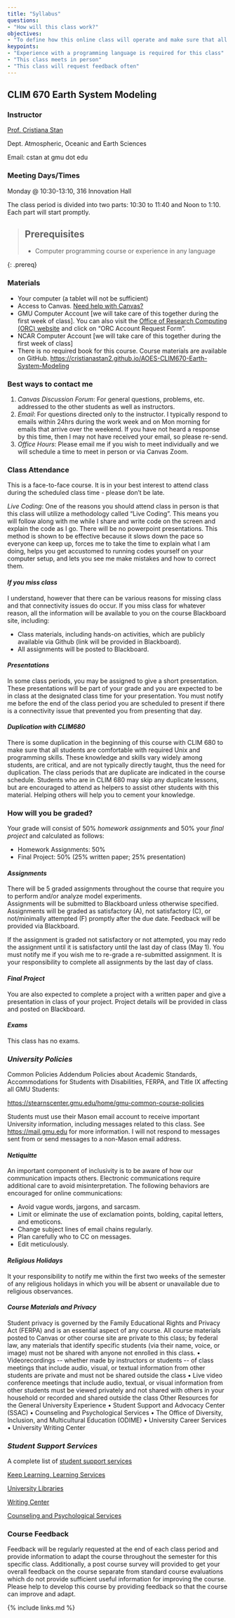 ```yaml
---
title: "Syllabus"
questions:
- "How will this class work?"
objectives:
- "To define how this online class will operate and make sure that all learners know how to access and operate the required technology"
keypoints:
- "Experience with a programming language is required for this class"
- "This class meets in person"
- "This class will request feedback often"
---
```


## CLIM 670 Earth System Modeling

### Instructor

<a href="http://mason.gmu.edu/~cstan">Prof. Cristiana Stan</a>

Dept. Atmospheric, Oceanic and Earth Sciences

Email: cstan at gmu dot edu

### Meeting Days/Times

Monday @ 10:30-13:10, 316 Innovation Hall 
<p>
The class period is divided into two parts: 10:30 to 11:40 and Noon to 1:10.  Each part will start promptly.
</p>

> ## Prerequisites
>
> * Computer programming course or experience in any language
>
{: .prereq}

### Materials

* Your computer (a tablet will not be sufficient)
* Access to Canvas. <a href="https://lms.gmu.edu/getting-started-students/"> Need help with Canvas?</a>
* GMU Computer Account [we will take care of this together during the first week of class]. You can also visit the <a href="https://orc.gmu.edu/new-user-information/"> Office of Research Computing (ORC) website</a> and click on “ORC Account Request Form”.
* NCAR Computer Account [we will take care of this together during the first week of class]
* There is no required book for this course. Course materials are available on GitHub. <a href="https://cristianastan2.github.io/AOES-CLIM670-Earth-System-Modeling/"> https://cristianastan2.github.io/AOES-CLIM670-Earth-System-Modeling</a>


### Best ways to contact me

1. _Canvas Discussion Forum_: For general questions, problems, etc. addressed to the other students as well as instructors. 
2. _Email_: For questions directed only to the instructor. I typically respond to emails within 24hrs during the work week and on Mon morning for emails that arrive over the weekend.  If you have not heard a response by this time, then I may not have received your email, so please re-send.
3. _Office Hours_: Please email me if you wish to meet individually and we will schedule a time to meet in person or via Canvas Zoom.

### Class Attendance

This is a face-to-face course. It is in your best interest to attend class during the scheduled class time - please don’t be late.

_Live Coding_: One of the reasons you should attend class in person is that this class will utilize a methodology called “Live Coding”.  This means you will follow along with me while I share and write code on the screen and explain the code as I go.  There will be no powerpoint presentations. This method is shown to be effective because it slows down the pace so everyone can keep up, forces me to take the time to explain what I am doing, helps you get accustomed to running codes yourself on your computer setup, and lets you see me make mistakes and how to correct them.

#### _If you miss class_

I understand, however that there can be various reasons for missing class and that connectivity issues do occur.  If you miss class for whatever reason, all the information will be available to you on the course Blackboard site, including:
* Class materials, including hands-on activities, which are publicly available via Github (link will be provided in Blackboard).
* All assignments will be posted to Blackboard.

#### _Presentations_

In some class periods, you may be assigned to give a short presentation.  These presentations will be part of your grade and you are expected to be in class at the designated class time for your presentation. You must notify me before the end of the class period you are scheduled to present if there is a connectivity issue that prevented you from presenting that day.

#### _Duplication with CLIM680_

There is some duplication in the beginning of this course with CLIM 680 to make sure that all students are comfortable with required Unix and programming skills.  These knowledge and skills vary widely among students, are critical, and are not typically directly taught, thus the need for duplication.  The class periods that are duplicate are indicated in the course schedule.  Students who are in CLIM 680 may skip any duplicate lessons, but are encouraged to attend as helpers to assist other students with this material.  Helping others will help you to cement your knowledge.

### How will you be graded?

Your grade will consist of 50% _homework assignments_ and 50% your _final project_ and calculated as follows:

* Homework Assignments: 50%
* Final Project: 50% (25% written paper; 25% presentation)

#### _Assignments_
There will be 5 graded assignments throughout the course that require you to perform and/or analyze model experiments.  
Assignments will be submitted to Blackboard unless otherwise specified.
Assignments will be graded as satisfactory (A), not satisfactory (C), or not/minimally attempted (F) promptly after the due date. Feedback will be provided via Blackboard.

If the assignment is graded not satisfactory or not attempted, you may redo the assignment until it is satisfactory until the last day of class (May 1). You must notify me if you wish me to re-grade a re-submitted assignment. It is your responsibility to complete all assignments by the last day of class.

#### _Final Project_
You are also expected to complete a project with a written paper and give a presentation in class of your project. Project details will be provided in class and posted on Blackboard.

#### _Exams_
This class has no exams.

### _University Policies_

Common Policies Addendum
Policies about Academic Standards, Accommodations for Students with Disabilities, FERPA, and Title IX affecting all GMU Students:

<a hrefs="https://stearnscenter.gmu.edu/home/gmu-common-course-policies/"> https://stearnscenter.gmu.edu/home/gmu-common-course-policies</a>  

Students must use their Mason email account to receive important University information, including messages related to this class. See <a hrefs="https://mail.gmu.edu">https://mail.gmu.edu</a> for more information. I will not respond to messages sent from or send messages to a non-Mason email address.

#### _Netiquitte_

An important component of inclusivity is to be aware of how our communication impacts others. Electronic communications require additional care to avoid misinterpretation. The following behaviors are encouraged for online communications:

* Avoid vague words, jargons, and sarcasm.
* Limit or eliminate the use of exclamation points, bolding, capital letters, and emoticons.
* Change subject lines of email chains regularly.
* Plan carefully who to CC on messages.
* Edit meticulously.


#### _Religious Holidays_

It your responsibility to notify me within the first two weeks of the semester of any religious holidays in which you will be absent or unavailable due to religious observances.


#### _Course Materials and Privacy_

Student privacy is governed by the Family Educational Rights and Privacy Act (FERPA) and is an essential aspect of any course.
All course materials posted to Canvas or other course site are private to this class; by federal law, any materials that identify specific students (via their name, voice, or image) must not be shared with anyone not enrolled in this class.
•	Videorecordings -- whether made by instructors or students -- of class meetings that include audio, visual, or textual information from other students are private and must not be shared outside the class
•	Live video conference meetings that include audio, textual, or visual information from other students must be viewed privately and not shared with others in your household or recorded and shared outside the class
Other Resources for the General University Experience
•	Student Support and Advocacy Center (SSAC)
•	Counseling and Psychological Services
•	The Office of Diversity, Inclusion, and Multicultural Education (ODIME)
•	University Career Services
•	University Writing Center

### _Student Support Services_
<p>
A complete list of <a href="(https://stearnscenter.gmu.edu/knowledge-center/knowing-mason-students/student-support-resources-on-campus/">student support services</a></p>
<p><a href="http://learningservices.gmu.edu/keeplearning/">Keep Learning, Learning Services</a></p>
<p><a href="http://library.gmu.edu">University Libraries</a></p>
<p><a href="http://writingcenter.gmu.edu">Writing Center</a></p>
<p><a href="http://caps.gmu.edu">Counseling and Psychological Services</a></p>

### Course Feedback

Feedback will be regularly requested at the end of each class period and provide information to adapt the course throughout the semester for this specific class. Additionally, a post course survey will provided to get your overall feedback on the course separate from standard course evaluations which do not provide sufficient useful information for improving the course.  Please help to develop this course by providing feedback so that the course can improve and adapt.

{% include links.md %}

